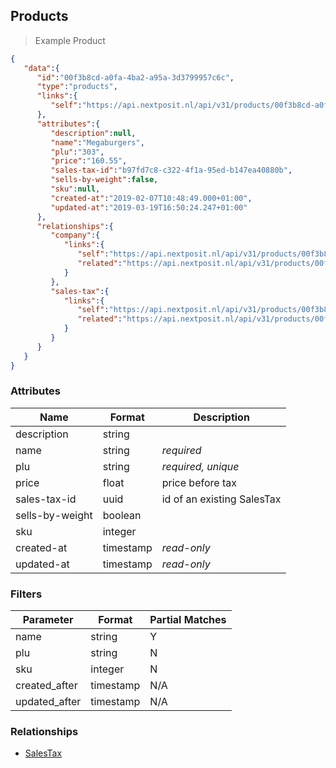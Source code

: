 ## Products



> Example Product

```json
{
   "data":{
      "id":"00f3b8cd-a0fa-4ba2-a95a-3d3799957c6c",
      "type":"products",
      "links":{
         "self":"https://api.nextposit.nl/api/v31/products/00f3b8cd-a0fa-4ba2-a95a-3d3799957c6c"
      },
      "attributes":{
         "description":null,
         "name":"Megaburgers",
         "plu":"303",
         "price":"160.55",
         "sales-tax-id":"b97fd7c8-c322-4f1a-95ed-b147ea40880b",
         "sells-by-weight":false,
         "sku":null,
         "created-at":"2019-02-07T10:48:49.000+01:00",
         "updated-at":"2019-03-19T16:50:24.247+01:00"
      },
      "relationships":{
         "company":{
            "links":{
               "self":"https://api.nextposit.nl/api/v31/products/00f3b8cd-a0fa-4ba2-a95a-3d3799957c6c/relationships/company",
               "related":"https://api.nextposit.nl/api/v31/products/00f3b8cd-a0fa-4ba2-a95a-3d3799957c6c/company"
            }
         },
         "sales-tax":{
            "links":{
               "self":"https://api.nextposit.nl/api/v31/products/00f3b8cd-a0fa-4ba2-a95a-3d3799957c6c/relationships/sales-tax",
               "related":"https://api.nextposit.nl/api/v31/products/00f3b8cd-a0fa-4ba2-a95a-3d3799957c6c/sales-tax"
            }
         }
      }
   }
}
```

### Attributes

| Name                        | Format    |  Description        |
| --------------------------- | --------- | ------------------- |
| description                 | string    |
| name                        | string    | *required*
| plu                         | string    | *required, unique*
| price                       | float     | price before tax
| sales-tax-id                | uuid      | id of an existing SalesTax
| sells-by-weight             | boolean   |
| sku                         | integer   |
| created-at                  | timestamp | *read-only*
| updated-at                  | timestamp | *read-only*


### Filters

| Parameter                   | Format    |  Partial Matches    |
| --------------------------- | --------- | ------------------- |
| name                        | string    |  Y
| plu                         | string    |  N
| sku                         | integer   |  N
| created_after               | timestamp |  N/A
| updated_after               | timestamp |  N/A

### Relationships

* [SalesTax](#salestaxes)
